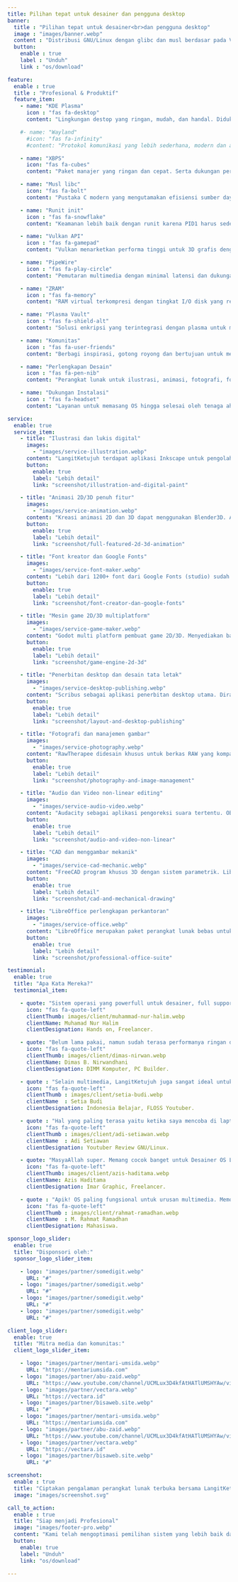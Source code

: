 ```yaml
---
title: Pilihan tepat untuk desainer dan pengguna desktop
banner:
  title : "Pilihan tepat untuk desainer<br>dan pengguna desktop"
  image : "images/banner.webp"
  content : "Distribusi GNU/Linux dengan glibc dan musl berdasar pada VoidLinux. Menggunakan runit init, KDE lingkungan desktop, pembaruan stabil rilis bergulir dan sumber daya yang efisien."
  button:
    enable : true
    label : "Unduh"
    link : "os/download"

feature:
  enable : true
  title : "Profesional & Produktif"
  feature_item:
    - name: "KDE Plasma"
      icon : "fas fa-desktop"
      content: "Lingkungan destop yang ringan, mudah, dan handal. Didukung dengan aplikasi KDE seperti Elisa dan KDE Connect."

    #- name: "Wayland"
      #icon: "fas fa-infinity"
      #content: "Protokol komunikasi yang lebih sederhana, modern dan aman. Sesi utama display server dan pengganti X11."

    - name: "XBPS"
      icon: "fas fa-cubes"
      content: "Paket manajer yang ringan dan cepat. Serta dukungan perangkat lunak yang stabil dan terbarukan (Rilis bergulir)."

    - name: "Musl libc"
      icon: "fas fa-bolt"
      content: "Pustaka C modern yang mengutamakan efisiensi sumber daya. Proses render dan kompilasi semakin cepat."

    - name: "Runit init"
      icon : "fas fa-snowflake"
      content: "Keamanan lebih baik dengan runit karena PID1 harus sederhana, minimalis, stabil dan bebas dari systemd."

    - name: "Vulkan API"
      icon : "fas fa-gamepad"
      content: "Vulkan menarketkan performa tinggi untuk 3D grafis dengan penggunaan CPU dan GPU yang lebih seimbang."

    - name: "PipeWire"
      icon : "fas fa-play-circle"
      content: "Pemutaran multimedia dengan minimal latensi dan dukungan aplikasi berbasis PulseAudio, JACK, ALSA dan GStreamer."

    - name: "ZRAM"
      icon : "fas fa-memory"
      content: "RAM virtual terkompresi dengan tingkat I/O disk yang rendah dan penambahan ruang memori 25% lebih dari RAM fisik."

    - name: "Plasma Vault"
      icon : "fas fa-shield-alt"
      content: "Solusi enkripsi yang terintegrasi dengan plasma untuk menyimpan direktori berkas rahasia dengan berbagai format."

    - name: "Komunitas"
      icon : "fas fa-user-friends"
      content: "Berbagi inspirasi, gotong royong dan bertujuan untuk mensosialisasikan perangkat lunak terbuka."

    - name: "Perlengkapan Desain"
      icon : "fas fa-pen-nib"
      content: "Perangkat lunak untuk ilustrasi, animasi, fotografi, font dan game kreator. Google fonts sudah termasuk. (*studio)"

    - name: "Dukungan Instalasi"
      icon : "fas fa-headset"
      content: "Layanan untuk memasang OS hingga selesai oleh tenaga ahli. Hubungi kami melalui telegram atau surel. (*studio)"

service:
  enable: true
  service_item:
    - title: "Ilustrasi dan lukis digital"
      images:
        - "images/service-illustration.webp"
      content: "LangitKetujuh terdapat aplikasi Inkscape untuk pengolah vektor, GIMP pengolah raster dan Krita untuk lukis digital. Selain itu terdapat plugin GMIC-QT sebagai framework pemroses gambar."
      button:
        enable: true
        label: "Lebih detail"
        link: "screenshot/illustration-and-digital-paint"

    - title: "Animasi 2D/3D penuh fitur"
      images:
        - "images/service-animation.webp"
      content: "Kreasi animasi 2D dan 3D dapat menggunakan Blender3D. Animasi vektor menggunakan Synfig Studio dan OpenToonz animasi frame per frame yang kaya fitur namun mudah digunakan secara bersamaan."
      button:
        enable: true
        label: "Lebih detail"
        link: "screenshot/full-featured-2d-3d-animation"

    - title: "Font kreator dan Google Fonts"
      images:
        - "images/service-font-maker.webp"
      content: "Lebih dari 1200+ font dari Google Fonts (studio) sudah terpasang dan dapat digunakan untuk keperluan ilustrasi, branding, projek desain UI secara bebas. Serta terdapat FontForge untuk membuat font dengan berbagai typeface."
      button:
        enable: true
        label: "Lebih detail"
        link: "screenshot/font-creator-dan-google-fonts"

    - title: "Mesin game 2D/3D multiplatform"
      images:
        - "images/service-game-maker.webp"
      content: "Godot multi platform pembuat game 2D/3D. Menyediakan banyak tools yang komprehensif dan dapat mengeksport ke platform desktop (Windows, Linux & MacOS), platform mobile (Android & IOS) dan web (Html5)."
      button:
        enable: true
        label: "Lebih detail"
        link: "screenshot/game-engine-2d-3d"

    - title: "Penerbitan desktop dan desain tata letak"
      images:
        - "images/service-desktop-publishing.webp"
      content: "Scribus sebagai aplikasi penerbitan desktop utama. Dirancang untuk tata letak, penyusunan huruf dan persiapan pengaturan gambar berkualitas profesional."
      button:
        enable: true
        label: "Lebih detail"
        link: "screenshot/layout-and-desktop-publishing"

    - title: "Fotografi dan manajemen gambar"
      images:
        - "images/service-photography.webp"
      content: "RawTherapee didesain khusus untuk berkas RAW yang kompatibel dengan format kamera DSLR, JPG dan TIFF. Digikam untuk mengatur seluruh koleksi gambar, membuat album dan membuat katalog."
      button:
        enable: true
        label: "Lebih detail"
        link: "screenshot/photography-and-image-management"

    - title: "Audio dan Video non-linear editing"
      images:
        - "images/service-audio-video.webp"
      content: "Audacity sebagai aplikasi pengoreksi suara tertentu. OBS Studio sebagai perekam desktop. SoundKonverter sebagai konverter audio. Dukungan Jack dengan Cadence dan Carla."
      button:
        enable: true
        label: "Lebih detail"
        link: "screenshot/audio-and-video-non-linear"

    - title: "CAD dan menggambar mekanik"
      images:
        - "images/service-cad-mechanic.webp"
      content: "FreeCAD program khusus 3D dengan sistem parametrik. LibreCAD sebagai perancang gambar teknis (CAD) kompleks untuk gambar 2D."
      button:
        enable: true
        label: "Lebih detail"
        link: "screenshot/cad-and-mechanical-drawing"

    - title: "LibreOffice perlengkapan perkantoran"
      images:
        - "images/service-office.webp"
      content: "LibreOffice merupakan paket perangkat lunak bebas untuk perlengkapan perkantoran yang lengkap. Seperti membuat booklet, skripsi, disertasi. Presentasi dan pelaporan perhitungan dengan database."
      button:
        enable: true
        label: "Lebih detail"
        link: "screenshot/professional-office-suite"

testimonial:
  enable: true
  title: "Apa Kata Mereka?"
  testimonial_item:

    - quote: "Sistem operasi yang powerfull untuk desainer, full support dari CS, rendering cepat, font sudah terinstall free komersil, sudah ada tool export untuk inkscape yang lengkap dan banyak lagi keunggulan lainnya."
      icon: "fas fa-quote-left"
      clientThumb: images/client/muhammad-nur-halim.webp
      clientName: Muhamad Nur Halim
      clientDesignation: Hands on, Freelancer.

    - quote: "Belum lama pakai, namun sudah terasa performanya ringan dan cepat. Tentunya tidak perlu banyak install aplikasi yang harus diunduh dan dipasang karena sudah tersedia siap pakai."
      icon: "fas fa-quote-left"
      clientThumb: images/client/dimas-nirwan.webp
      clientName: Dimas B. Nirwandhani
      clientDesignation: DIMM Komputer, PC Builder.

    - quote : "Selain multimedia, LangitKetujuh juga sangat ideal untuk digunakan oleh software engineer dan data scientist. Menurut kami mereka telah mengupayakan distro linux yang well crafted dan layak mendapatkan apresiasi."
      icon: "fas fa-quote-left"
      clientThumb : images/client/setia-budi.webp
      clientName  : Setia Budi
      clientDesignation: Indonesia Belajar, FLOSS Youtuber.

    - quote : "Hal yang paling terasa yaitu ketika saya mencoba di laptop dengan posisi sudah terpasang LangitKetujuh, kipas nyaris tidak terdengar. Berbeda dengan GNU/Linux yang saya gunakan sebelumnya yang suhunya kurang stabil."
      icon: "fas fa-quote-left"
      clientThumb : images/client/adi-setiawan.webp
      clientName  : Adi Setiawan
      clientDesignation: Youtuber Review GNU/Linux.

    - quote: "MasyaAllah super. Memang cocok banget untuk Desainer OS LangitKetujuh ini. Semoga Allah senantiasa berikan keberkahan dan kemudahan untuk mengembangkan OS ini & serta menjadi ladang dakwah islam."
      icon: "fas fa-quote-left"
      clientThumb: images/client/azis-haditama.webp
      clientName: Azis Haditama
      clientDesignation: Imar Graphic, Freelancer.

    - quote : "Apik! OS paling fungsional untuk urusan multimedia. Memory dan CPU usage yang bisa super efisien, baik ketika baru dihidupkan maupun sudah melakukan banyak program. Saya suka semua aspek LangitKetujuh ini."
      icon: "fas fa-quote-left"
      clientThumb : images/client/rahmat-ramadhan.webp
      clientName  : M. Rahmat Ramadhan
      clientDesignation: Mahasiswa.

sponsor_logo_slider:
  enable: true
  title: "Disponsori oleh:"
  sponsor_logo_slider_item:

    - logo: "images/partner/somedigit.webp"
      URL: "#"
    - logo: "images/partner/somedigit.webp"
      URL: "#"
    - logo: "images/partner/somedigit.webp"
      URL: "#"
    - logo: "images/partner/somedigit.webp"
      URL: "#"

client_logo_slider:
  enable: true
  title: "Mitra media dan komunitas:"
  client_logo_slider_item:

    - logo: "images/partner/mentari-umsida.webp"
      URL: "https://mentariumsida.com"
    - logo: "images/partner/abu-zaid.webp"
      URL: "https://www.youtube.com/channel/UCMLux3D4kfAtHATlUMSHYAw/videos"
    - logo: "images/partner/vectara.webp"
      URL: "https://vectara.id"
    - logo: "images/partner/bisaweb.site.webp"
      URL: "#"
    - logo: "images/partner/mentari-umsida.webp"
      URL: "https://mentariumsida.com"
    - logo: "images/partner/abu-zaid.webp"
      URL: "https://www.youtube.com/channel/UCMLux3D4kfAtHATlUMSHYAw/videos"
    - logo: "images/partner/vectara.webp"
      URL: "https://vectara.id"
    - logo: "images/partner/bisaweb.site.webp"
      URL: "#"

screenshot:
  enable : true
  title: "Ciptakan pengalaman perangkat lunak terbuka bersama LangitKetujuh"
  image: "images/screenshot.svg"

call_to_action:
  enable : true
  title: "Siap menjadi Profesional"
  image: "images/footer-pro.webp"
  content: "Kami telah mengoptimasi pemilihan sistem yang lebih baik dan menyesuaikan aplikasi sesuai kebutuhan spesifik. LangitKetujuh GNU/Linux akan membantu Anda menjadi desainer yang tangguh dengan perangkat lunak terbuka."
  button:
    enable: true
    label: "Unduh"
    link: "os/download"

---
```

